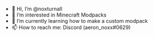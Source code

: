 - 👋 Hi, I’m @noxturnall
- 👀 I’m interested in Minecraft Modpacks
- 🌱 I’m currently learning how to make a custom modpack
- 📫 How to reach me: Discord (aeron_noxx#0629)

<!---
noxturnall/noxturnall is a ✨ special ✨ repository because its `README.md` (this file) appears on your GitHub profile.
You can click the Preview link to take a look at your changes.
--->
